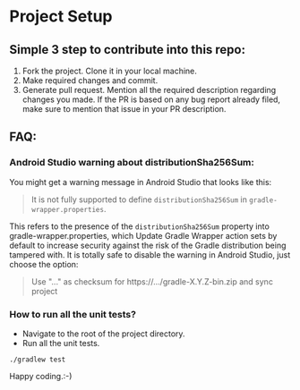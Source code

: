 # Project Setup

## Simple 3 step to contribute into this repo:
1. Fork the project. Clone it in your local machine.
2. Make required changes and commit. 
3. Generate pull request. Mention all the required description regarding changes you made. If the PR is based on any bug report already filed, make sure to mention that issue in your PR description.

## FAQ:

### Android Studio warning about distributionSha256Sum:
You might get a warning message in Android Studio that looks like this:
> It is not fully supported to define `distributionSha256Sum` in `gradle-wrapper.properties`.

This refers to the presence of the `distributionSha256Sum` property into gradle-wrapper.properties, which Update Gradle Wrapper action sets by default to increase security against the risk of the Gradle distribution being tampered with. It is totally safe to disable the warning in Android Studio, just choose the option:
> Use "..." as checksum for https://.../gradle-X.Y.Z-bin.zip and sync project

### How to run all the unit tests?
- Navigate to the root of the project directory.
- Run all the unit tests.
```shell
./gradlew test
```

Happy coding.:-)
